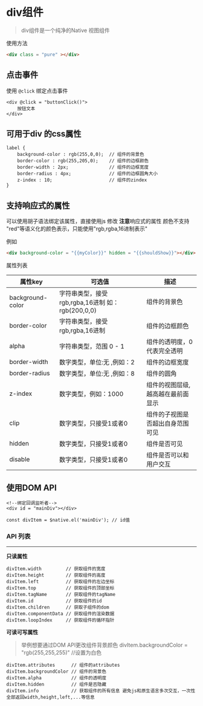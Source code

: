 # div组件

> div组件是一个纯净的Native 视图组件

使用方法

```html
<div class = "pure" ></div>
```

## 点击事件
使用 `@click` 绑定点击事件

```
<div @click = "buttonClick()">
    按钮文本
</div>
```

## 可用于div 的css属性

```
label {
    background-color : rgb(255,0,0);  // 组件的背景色
    border-color : rgb(255,205,0);    // 组件的边框颜色
    border-width : 2px;               // 组件的边框宽度
    border-radius : 4px;              // 组件的边框圆角大小
    z-index : 10;                     // 组件的zindex
}
```

## 支持响应式的属性
可以使用胡子语法绑定该属性，直接使用js 修改
**注意**响应式的属性 颜色不支持 "red"等语义化的颜色表示，只能使用"rgb,rgba,16进制表示"

例如

```html
<div background-color = "{{myColor}}" hidden = "{{shouldShow}}"></div>
``` 

属性列表

| 属性key | 可选值 | 描述 |
| --- | --- | --- |
| background-color| 字符串类型，接受rgb,rgba,16进制 如：rgb(200,0,0)| 组件的背景色 |
| border-color| 字符串类型，接受rgb,rgba,16进制 | 组件的边框颜色 |
| alpha| 字符串类型，范围 0 - 1  | 组件的透明度，0代表完全透明 |
| border-width| 数字类型，单位:无 ,例如：2 | 组件的边框宽度 |
| border-radius| 数字类型，单位:无 ,例如：8| 组件的圆角 |
| z-index| 数字类型，例如：1000 | 组件的视图层级,越高越在最前面显示 |
| clip| 数字类型，只接受1或者0 | 组件的子视图是否超出自身范围可见|
| hidden| 数字类型，只接受1或者0 | 组件是否可见|
| disable| 数字类型，只接受1或者0 | 组件是否可以和用户交互|

## 使用DOM API

```
<!--绑定回调监听者-->
<div id = "mainDiv"></div>
```

```
const divItem = $native.el('mainDiv'); // id值
```

### API 列表
-------


**只读属性**

```
divItem.width         // 获取组件的宽度
divItem.height        // 获取组件的高度
divItem.left          // 获取组件的左边坐标
divItem.top           // 获取组件的顶部坐标
divItem.tagName       // 获取组件的tagName
divItem.id            // 获取组件的id
divItem.children      // 获取子组件的dom
divItem.componentData // 获取组件的渲染数据
divItem.loopIndex     // 获取组件的循环指针
```
**可读可写属性**
> 举例想要通过DOM API更改组件背景颜色
> divItem.backgroundColor = "rgb(255,255,255)" //设置为白色

```
divItem.attributes      // 组件的attributes
divItem.backgroundColor // 组件的背景色
divItem.alpha           // 组件的透明度
divItem.hidden          // 组件是否隐藏
divItem.info            // 获取组件的所有信息 避免js和原生语言多次交互，一次性全部返回width,height,left,...等信息
```


